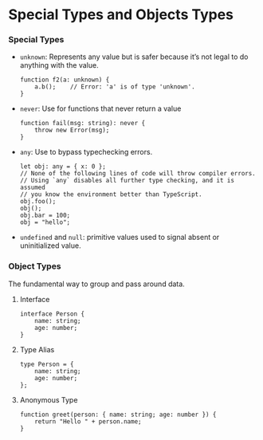 # Special Types and Objects Types


### Special Types

* `unknown`: Represents any value but is safer because it’s not legal to do anything with the value.
    ```
    function f2(a: unknown) {
        a.b();    // Error: 'a' is of type 'unknown'.
    }
    ```

* `never`: Use for functions that never return a value
    ```
    function fail(msg: string): never {
        throw new Error(msg);
    }
    ```

* `any`: Use to bypass typechecking errors.
    ```
    let obj: any = { x: 0 };
    // None of the following lines of code will throw compiler errors.
    // Using `any` disables all further type checking, and it is assumed
    // you know the environment better than TypeScript.
    obj.foo();
    obj();
    obj.bar = 100;
    obj = "hello";
    ```

* `undefined` and `null`: primitive values used to signal absent or uninitialized value.


### Object Types
The fundamental way to group and pass around data.

1. Interface
    ```
    interface Person {
        name: string;
        age: number;
    }
    ```

2. Type Alias
    ```
    type Person = {
        name: string;
        age: number;
    };
    ```

3. Anonymous Type
    ```
    function greet(person: { name: string; age: number }) {
        return "Hello " + person.name;
    }
    ```
